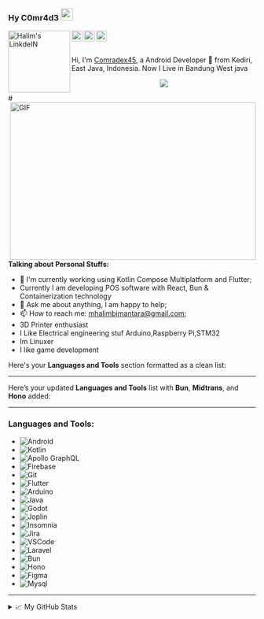 ### Hy C0mr4d3 <img src="https://media.giphy.com/media/hvRJCLFzcasrR4ia7z/giphy.gif" width="25px">
<a href="https://www.linkedin.com/in/halimbimantara/">
  <img align="left" alt="Halim's LinkdeIN" width="126px" src="https://www.logo.wine/a/logo/LinkedIn/LinkedIn-Logo.wine.svg" fill="#ffff"/>
</a>
<a href="https://www.instagram.com/halimjsn/">
  <img align="left" alt="My Instagram" width="22px" src="https://cdn.jsdelivr.net/npm/simple-icons@9.14.0/icons/instagram.svg" />
</a>
<a href="https://medium.com/makerpoy/">
  <img align="left" alt="Halim's Medium" width="22px" src="https://cdn.jsdelivr.net/npm/simple-icons@9.14.0/icons/medium.svg" />
</a>
<a href="mailto:mhalimbimantara@gmail.com">
  <img align="left" alt="Halim's Email" width="22px" src="https://cdn.jsdelivr.net/npm/simple-icons@9.14.0/icons/gmail.svg" />
</a>

<br />
<br />
<br />
Hi, I'm <a href="https://halimbimantara.github.io/" target="_blank">Comradex45</a>, a Android Developer 🚀 from Kediri, East Java, Indonesia. Now I Live in Bandung West java

<p align="center">
<img src="https://readme-typing-svg.herokuapp.com?font=Orbitron&size=40&color=%2379A500&height=67&duration=3000&center=true&lines=%F0%9F%85%B6%F0%9F%86%81%F0%9F%85%B4%F0%9F%85%B4%F0%9F%86%83%F0%9F%85%B8%F0%9F%85%BD%F0%9F%85%B6%F0%9F%86%82">
</p>
#<img align="right" alt="GIF" src="https://repository-images.githubusercontent.com/462900780/0a10af70-6cbf-46df-9071-0ff586a3b1d6" width="500" height="320" />

**Talking about Personal Stuffs:**
- 🌱 I'm currently working using Kotlin Compose Multiplatform and Flutter;
-  Currently I am developing POS software with React, Bun & Containerization technology 
- 💬 Ask me about anything, I am happy to help;
- 📫 How to reach me: mhalimbimantara@gmail.com;
- 3D Printer enthusiast
- I Like Electrical engineering stuf Arduino,Raspberry Pi,STM32 
- Im Linuxer
- I like game development

Here's your **Languages and Tools** section formatted as a clean list:

---

Here’s your updated **Languages and Tools** list with **Bun**, **Midtrans**, and **Hono** added:

---

### **Languages and Tools:**

* ![Android](https://img.shields.io/badge/android-white?logo=android-studio)
* ![Kotlin](https://img.shields.io/badge/kotlin-white?logo=kotlin) 
* ![Apollo GraphQL](https://img.shields.io/badge/Apollo%20GraphQL-311C87?\&style=for-the-badge\&logo=Apollo%20GraphQL\&logoColor=white)
* ![Firebase](https://img.shields.io/badge/firebase-ffca28?style=for-the-badge\&logo=firebase\&logoColor=black)
* ![Git](https://img.shields.io/badge/git-versioning-blue?logo=git) 
* ![Flutter](https://img.shields.io/badge/Flutter-1071D3?style=for-the-badge\&logo=flutter\&logoColor=white)
* ![Arduino](https://img.shields.io/badge/Arduino-1071D3?style=for-the-badge\&logo=arduino\&logoColor=white) 
* ![Java](https://img.shields.io/badge/Java-1071D3?style=for-the-badge\&logo=java\&logoColor=white) 
* ![Godot](https://img.shields.io/badge/Godot-1071D3?style=for-the-badge\&logo=godot\&logoColor=white)
* ![Joplin](https://img.shields.io/badge/Joplin-1071D3?style=for-the-badge\&logo=joplin\&logoColor=white) 
* ![Insomnia](https://img.shields.io/badge/Insomnia-5849be?style=for-the-badge\&logo=Insomnia\&logoColor=white) 
* ![Jira](https://img.shields.io/badge/Jira-0052CC?style=for-the-badge\&logo=Jira\&logoColor=white) 
* ![VSCode](https://img.shields.io/badge/VSCode-0078D4?style=for-the-badge\&logo=visual%20studio%20code\&logoColor=white) 
* ![Laravel](https://img.shields.io/badge/Laravel-FF2D20?style=for-the-badge\&logo=laravel\&logoColor=white) 
* ![Bun](https://img.shields.io/badge/logo-javascript-blue?logo=bun) 
* ![Hono](https://img.shields.io/badge/logo-javascript-blue?logo=hono)
* ![Figma](https://img.shields.io/badge/figma-blue?logo=figma)
* ![Mysql](https://img.shields.io/badge/dbeaver-white?logo=mysql)

---

<details>
<summary>📈 My GitHub Stats</summary>
<img src="https://streak-stats.demolab.com?user=halimbimantara&theme=tokyonight&hide_border=true&type=png">
</details>
